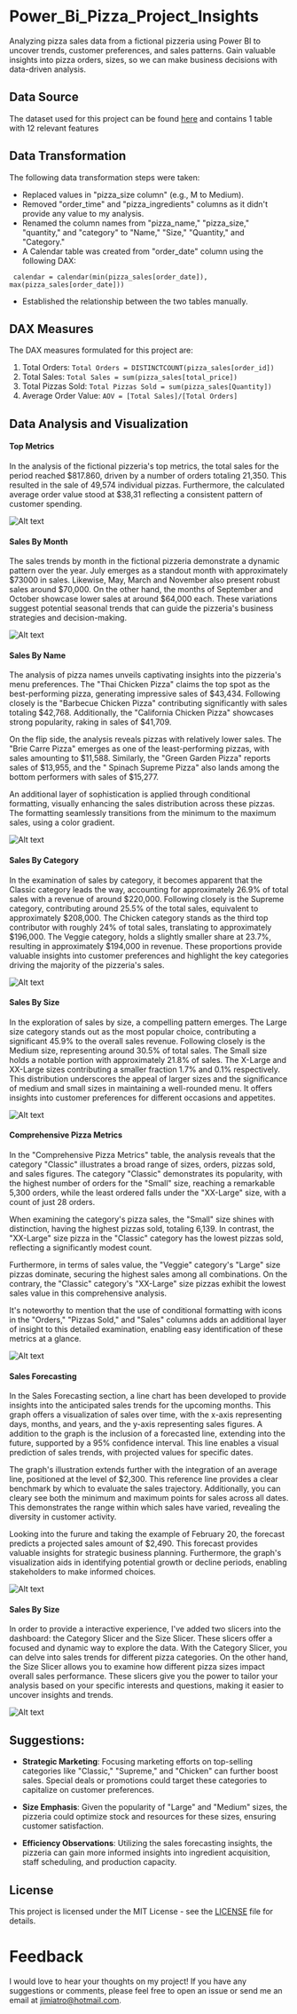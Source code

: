# Power_Bi_Pizza_Project_Insights
Analyzing pizza sales data from a fictional pizzeria using Power BI to uncover trends, customer preferences, and sales patterns. Gain valuable insights into pizza orders, sizes, so we can make business decisions with data-driven analysis.
## Data Source
The dataset used for this project can be found [here](https://www.kaggle.com/datasets/shilongzhuang/pizza-sales) and contains 1 table with 12 relevant features
## Data Transformation
The following data transformation steps were taken:
- Replaced values in "pizza_size column" (e.g., M to Medium).
- Removed "order_time" and "pizza_ingredients" columns as it didn't provide any value to my analysis.
- Renamed the column names from "pizza_name," "pizza_size," "quantity," and "category" to "Name," "Size," "Quantity," and "Category." 
-	A Calendar table was created from "order_date" column using the following DAX:
  
` calendar = calendar(min(pizza_sales[order_date]), max(pizza_sales[order_date]))`
-	Established the relationship between the two tables manually.

## DAX Measures
The DAX measures formulated for this project are:

1.	Total Orders: `Total Orders = DISTINCTCOUNT(pizza_sales[order_id])`
2.	Total Sales: `Total Sales = sum(pizza_sales[total_price])`
3.	Total Pizzas Sold: `Total Pizzas Sold = sum(pizza_sales[Quantity])`
4.	Average Order Value: `AOV = [Total Sales]/[Total Orders]`

## Data Analysis and Visualization
#### Top Metrics
In the analysis of the fictional pizzeria's top metrics, the total sales for the period reached $817.860, driven by a number of orders totaling 21,350. This resulted in the sale of 49,574 individual pizzas. Furthermore, the calculated average order value stood at $38,31 reflecting a consistent pattern of customer spending.

![Alt text](https://github.com/jimiatro/Power_Bi_Pizza_Project_Insights/blob/main/images/1.png)
#### Sales By Month
The sales trends by month in the fictional pizzeria demonstrate a dynamic pattern over the year. July emerges as a standout month with approximately $73000 in sales. Likewise, May, March and November also present robust sales around $70,000. On the other hand, the months of September and October showcase lower sales at around $64,000 each. These variations suggest potential seasonal trends that can guide the pizzeria's business strategies and decision-making.

![Alt text](https://github.com/jimiatro/Power_Bi_Pizza_Project_Insights/blob/main/images/2.png)

#### Sales By Name
The analysis of pizza names unveils captivating insights into the pizzeria's menu preferences. The "Thai Chicken Pizza" claims the top spot as the best-performing pizza, generating impressive sales of $43,434. Following closely is the "Barbecue Chicken Pizza" contributing significantly with sales totaling $42,768. Additionally, the "California Chicken Pizza" showcases strong popularity, raking in sales of $41,709.

On the flip side, the analysis reveals pizzas with relatively lower sales. The "Brie Carre Pizza" emerges as one of the least-performing pizzas, with sales amounting to $11,588. Similarly, the "Green Garden Pizza" reports sales of $13,955, and the " Spinach Supreme Pizza" also lands among the bottom performers with sales of $15,277.

An additional layer of sophistication is applied through conditional formatting, visually enhancing the sales distribution across these pizzas. The formatting seamlessly transitions from the minimum to the maximum sales, using a color gradient.

![Alt text](https://github.com/jimiatro/Power_Bi_Pizza_Project_Insights/blob/main/images/4.png)

#### Sales By Category
In the examination of sales by category, it becomes apparent that the Classic category leads the way, accounting for approximately 26.9% of total sales with a revenue of around $220,000. Following closely is the Supreme category, contributing around 25.5% of the total sales, equivalent to approximately $208,000. The Chicken category stands as the third top contributor with roughly 24% of total sales, translating to approximately $196,000. The Veggie category, holds a slightly smaller share at 23.7%, resulting in approximately $194,000 in revenue. These proportions provide valuable insights into customer preferences and highlight the key categories driving the majority of the pizzeria's sales.

![Alt text](https://github.com/jimiatro/Power_Bi_Pizza_Project_Insights/blob/main/images/5.png)

#### Sales By Size
In the exploration of sales by size, a compelling pattern emerges. The Large size category stands out as the most popular choice, contributing a significant 45.9% to the overall sales revenue. Following closely is the Medium size, representing around 30.5% of total sales. The Small size holds a notable portion with approximately 21.8% of sales. The X-Large and XX-Large sizes contributing  a smaller fraction 1.7% and 0.1% respectively. This distribution underscores the appeal of larger sizes and the significance of medium and small sizes in maintaining a well-rounded menu. It offers insights into customer preferences for different occasions and appetites.

![Alt text](https://github.com/jimiatro/Power_Bi_Pizza_Project_Insights/blob/main/images/6.png)

#### Comprehensive Pizza Metrics
In the "Comprehensive Pizza Metrics" table, the analysis reveals that the category "Classic" illustrates a broad range of sizes, orders, pizzas sold, and sales figures. The category "Classic" demonstrates its popularity, with the highest number of orders for the "Small" size, reaching a remarkable 5,300 orders, while the least ordered falls under the "XX-Large" size, with a count of just 28 orders.

When examining the category's pizza sales, the "Small" size shines with distinction, having the highest pizzas sold, totaling 6,139. In contrast, the "XX-Large" size pizza in the "Classic" category has the lowest pizzas sold, reflecting a significantly modest count.

Furthermore, in terms of sales value, the "Veggie" category's "Large" size pizzas dominate, securing the highest sales among all combinations. On the contrary, the "Classic" category's "XX-Large" size pizzas exhibit the lowest sales value in this comprehensive analysis.

It's noteworthy to mention that the use of conditional formatting with icons in the "Orders," "Pizzas Sold," and "Sales" columns adds an additional layer of insight to this detailed examination, enabling easy identification of these metrics at a glance.

![Alt text](https://github.com/jimiatro/Power_Bi_Pizza_Project_Insights/blob/main/images/7i.png)

#### Sales Forecasting
Ιn the Sales Forecasting section, a line chart has been developed to provide insights into the anticipated sales trends for the upcoming months. This graph offers a visualization of sales over time, with the x-axis representing days, months, and years, and the y-axis representing sales figures. A addition to the graph is the inclusion of a forecasted line, extending into the future, supported by a 95% confidence interval. This line enables a visual prediction of sales trends, with projected values for specific dates.

The graph's illustration extends further with the integration of an average line, positioned at the level of $2,300. This reference line provides a clear benchmark  by which to evaluate the sales trajectory. Additionally, you can cleary see both the minimum and maximum points for sales across all dates. This demonstrates the range within which sales have varied, revealing the diversity in customer activity.

Looking into the furure and taking the example of February 20, the forecast predicts a projected sales amount of $2,490. This forecast provides valuable insights for strategic business planning. Furthermore, the graph's visualization aids in identifying potential growth or decline periods, enabling stakeholders to make informed choices.

![Alt text](https://github.com/jimiatro/Power_Bi_Pizza_Project_Insights/blob/main/images/3.png)

#### Sales By Size
In order to provide a interactive experience, I've added two slicers into the dashboard: the Category Slicer and the Size Slicer. These slicers offer a focused and dynamic way to explore the data. With the Category Slicer, you can delve into sales trends for different pizza categories. On the other hand, the Size Slicer allows you to examine how different pizza sizes impact overall sales performance. These slicers give you the power to tailor your analysis based on your specific interests and questions, making it easier to uncover insights and trends.

![Alt text](https://github.com/jimiatro/Power_Bi_Pizza_Project_Insights/blob/main/images/8.png)

## Suggestions:
- **Strategic Marketing**: Focusing marketing efforts on top-selling categories like "Classic," "Supreme," and "Chicken" can further boost sales. Special deals or promotions could target these categories to capitalize on customer preferences.

- **Size Emphasis**: Given the popularity of "Large" and "Medium" sizes, the pizzeria could optimize stock and resources for these sizes, ensuring customer satisfaction.

- **Efficiency Observations**: Utilizing the sales forecasting insights, the pizzeria can gain more informed insights into ingredient acquisition, staff scheduling, and production capacity.

## License

This project is licensed under the MIT License - see the [LICENSE](LICENSE) file for details.

# Feedback #
I would love to hear your thoughts on my project! If you have any suggestions or comments, please feel free to open an issue or send me an email at jimiatro@hotmail.com.





